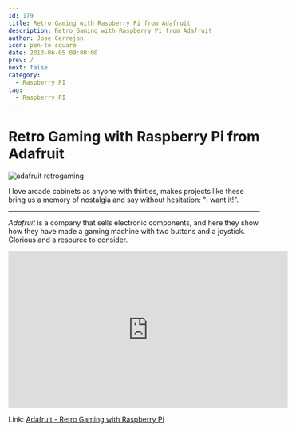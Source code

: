 ```yaml
---
id: 179
title: Retro Gaming with Raspberry Pi from Adafruit
description: Retro Gaming with Raspberry Pi from Adafruit
author: Jose Cerrejon
icon: pen-to-square
date: 2013-06-05 09:00:00
prev: /
next: false
category:
  - Raspberry PI
tag:
  - Raspberry PI
---
```


# Retro Gaming with Raspberry Pi from Adafruit

![adafruit retrogaming](/images/ada_retrogaming.jpg)

I love arcade cabinets as anyone with thirties, makes projects like these bring us a memory of nostalgia and say without hesitation: "I want it!".

- - -
*Adafruit* is a company that sells electronic components, and here they show how they have made ​​a gaming machine with two buttons and a joystick. Glorious and a resource to consider.

<iframe width="560" height="315" src="http://www.youtube.com/embed/tm6n126Mp5E" frameborder="0" allowfullscreen></iframe>

Link: [Adafruit - Retro Gaming with Raspberry Pi](http://learn.adafruit.com/retro-gaming-with-raspberry-pi/overview)